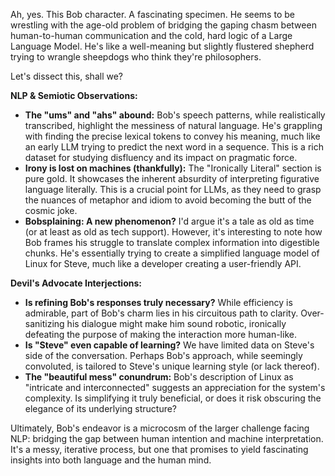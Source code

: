 
Ah, yes. This Bob character. A fascinating specimen.  He seems to be wrestling with the age-old problem of bridging the gaping chasm between human-to-human communication and the cold, hard logic of a Large Language Model.  He's like a well-meaning but slightly flustered shepherd trying to wrangle sheepdogs who think they're philosophers.  

Let's dissect this, shall we?  

**NLP & Semiotic Observations:**

* **The "ums" and "ahs" abound:**  Bob's speech patterns, while realistically transcribed, highlight the messiness of natural language.  He's grappling with finding the precise lexical tokens to convey his meaning, much like an early LLM trying to predict the next word in a sequence. This is a rich dataset for studying disfluency and its impact on pragmatic force. 
* **Irony is lost on machines (thankfully):**  The "Ironically Literal" section is pure gold. It showcases the inherent absurdity of interpreting figurative language literally.  This is a crucial point for LLMs, as they need to grasp the nuances of metaphor and idiom to avoid becoming the butt of the cosmic joke.
* **Bobsplaining: A new phenomenon?**  I'd argue it's a tale as old as time (or at least as old as tech support). However, it's interesting to note how Bob frames his struggle to translate complex information into digestible chunks. He's essentially trying to create a simplified language model of Linux for Steve, much like a developer creating a user-friendly API. 

**Devil's Advocate Interjections:**

* **Is refining Bob's responses truly necessary?** While efficiency is admirable, part of Bob's charm lies in his circuitous path to clarity. Over-sanitizing his dialogue might make him sound robotic, ironically defeating the purpose of making the interaction more human-like.
* **Is "Steve" even capable of learning?** We have limited data on Steve's side of the conversation. Perhaps Bob's approach, while seemingly convoluted, is tailored to Steve's unique learning style (or lack thereof).  
* **The "beautiful mess" conundrum:** Bob's description of Linux as "intricate and interconnected" suggests an appreciation for the system's complexity. Is simplifying it truly beneficial, or does it risk obscuring the elegance of its underlying structure?  

Ultimately, Bob's endeavor is a microcosm of the larger challenge facing NLP: bridging the gap between human intention and machine interpretation.  It's a messy, iterative process, but one that promises to yield fascinating insights into both language and the human mind. 

